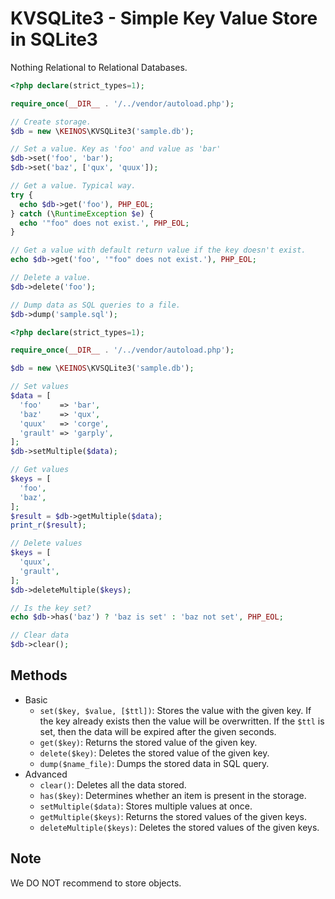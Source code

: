 # KVSQLite3 - Simple Key Value Store in SQLite3

Nothing Relational to Relational Databases.

```php
<?php declare(strict_types=1);

require_once(__DIR__ . '/../vendor/autoload.php');

// Create storage.
$db = new \KEINOS\KVSQLite3('sample.db');

// Set a value. Key as 'foo' and value as 'bar'
$db->set('foo', 'bar');
$db->set('baz', ['qux', 'quux']);

// Get a value. Typical way.
try {
  echo $db->get('foo'), PHP_EOL;
} catch (\RuntimeException $e) {
  echo '"foo" does not exist.', PHP_EOL;
}

// Get a value with default return value if the key doesn't exist.
echo $db->get('foo', '"foo" does not exist.'), PHP_EOL;

// Delete a value.
$db->delete('foo');

// Dump data as SQL queries to a file.
$db->dump('sample.sql');
```

```php
<?php declare(strict_types=1);

require_once(__DIR__ . '/../vendor/autoload.php');

$db = new \KEINOS\KVSQLite3('sample.db');

// Set values
$data = [
  'foo'    => 'bar',
  'baz'    => 'qux',
  'quux'   => 'corge',
  'grault' => 'garply',
];
$db->setMultiple($data);

// Get values
$keys = [
  'foo',
  'baz',
];
$result = $db->getMultiple($data);
print_r($result);

// Delete values
$keys = [
  'quux',
  'grault',
];
$db->deleteMultiple($keys);

// Is the key set?
echo $db->has('baz') ? 'baz is set' : 'baz not set', PHP_EOL;

// Clear data
$db->clear();
```

## Methods

- Basic
  - `set($key, $value, [$ttl])`: Stores the value with the given key. If the key already exists then the value will be overwritten. If the `$ttl` is set, then the data will be expired after the given seconds.
  - `get($key)`: Returns the stored value of the given key.
  - `delete($key)`: Deletes the stored value of the given key.
  - `dump($name_file)`: Dumps the stored data in SQL query.
- Advanced
  - `clear()`: Deletes all the data stored.
  - `has($key)`: Determines whether an item is present in the storage.
  - `setMultiple($data)`: Stores multiple values at once.
  - `getMultiple($keys)`: Returns the stored values of the given keys.
  - `deleteMultiple($keys)`: Deletes the stored values of the given keys.

## Note

We DO NOT recommend to store objects.
